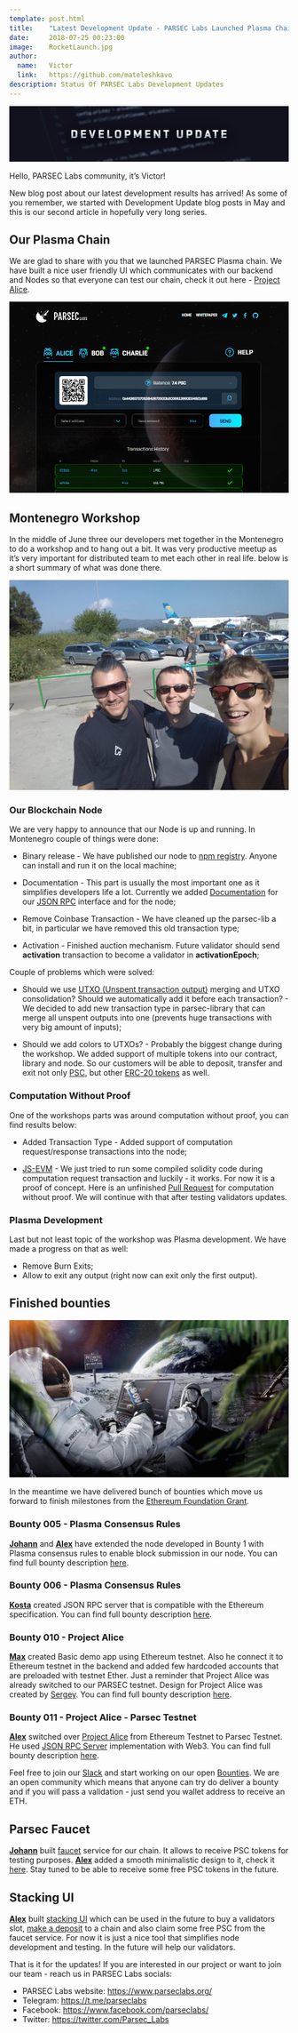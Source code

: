 ```yaml
---
template: post.html
title:    "Latest Development Update - PARSEC Labs Launched Plasma Chain"
date:     2018-07-25 00:23:00
image:    RocketLaunch.jpg
author:
  name:   Victor
  link:   https://github.com/mateleshkavo
description: Status Of PARSEC Labs Development Updates
---
```


<img src="/img/blog/LatestDevelopmentUpdate.jpg" alt="LatestDevelopmentUpdate">

Hello, PARSEC Labs community, it’s Victor!

New blog post about our latest development results has arrived! As some of you remember, we started with Development Update blog posts in May and this is our second article in hopefully very long series. 

<h2>Our Plasma Chain</h2>

We are glad to share with you that we launched PARSEC Plasma chain. We have built a nice user friendly UI which communicates with our backend and Nodes so that everyone can test our chain, check it out here - <a href="http://alice.parseclabs.org/">Project Alice</a>.

<img src="/img/blog/ProjectAlice.png" alt="ProjectAlice">

<h2>Montenegro Workshop</h2>

In the middle of June three our developers met together in the Montenegro to do a workshop and to hang out a bit. It was very productive meetup as it’s very important for distributed team to met each other in real life. below is a short summary of what was done there.

<img src="/img/blog/JohannKostaAlex.jpg" alt="JohannKostaAlex">

<h3>Our Blockchain Node</h3>

We are very happy to announce that our Node is up and running. In Montenegro couple of things were done:

- Binary release - We have published our node to <a href="https://www.npmjs.com/package/parsec-node">npm registry</a>. Anyone can install and run it on the local machine;

- Documentation - This part is usually the most important one as it simplifies developers life a lot. Currently we added <a href="https://parseclabs.readthedocs.io/en/latest/">Documentation</a> for our <a href="https://en.wikipedia.org/wiki/JSON-RPC">JSON RPC</a> interface and for the node;

- Remove Coinbase Transaction - We have cleaned up the parsec-lib a bit, in particular we have removed this old transaction type;

- Activation - Finished auction mechanism. Future validator should send <b>activation</b> transaction to become a validator in <b>activationEpoch</b>;

Couple of problems which were solved:

- Should we use <a href="https://en.wikipedia.org/wiki/Unspent_transaction_output">UTXO (Unspent transaction output)</a> merging and UTXO consolidation? Should we automatically add it before each transaction? - We decided to add new transaction type in parsec-library that can merge all unspent outputs into one (prevents huge transactions with very big amount of inputs);

- Should we add colors to UTXOs? - Probably the biggest change during the workshop. We added support of multiple tokens into our contract, library and node. So our customers will be able to deposit, transfer and exit not only <a href="https://etherscan.io/token/0x9caa3424cb91900ef7ac41a7b04a246304c02d3a">PSC</a>, but other <a href="https://theethereum.wiki/w/index.php/ERC20_Token_Standard">ERC-20 tokens</a> as well.

<h3>Computation Without Proof</h3>

One of the workshops parts was around computation without proof, you can find results below:

- Added Transaction Type - Added support of computation request/response transactions into the node;

- <a href="https://github.com/ethereumjs/ethereumjs-vm">JS-EVM</a> - We just tried to run some compiled solidity code during computation request transaction and luckily - it works. For now it is a proof of concept. Here is an unfinished <a href="https://github.com/parsec-labs/parsec-node/pull/21">Pull Request</a> for computation without proof. We will continue with that after testing validators updates.

<h3>Plasma Development</h3>

Last but not least topic of the workshop was Plasma development. We have made a progress on that as well:

- Remove Burn Exits;
- Allow to exit any output (right now can exit only the first output).

<h2>Finished bounties</h2>

<img src="/img/blog/SpaceBounty.jpg" alt="SpaceBounty">

In the meantime we have delivered bunch of bounties which move us forward to finish milestones from the <a href="https://parseclabs.org/blog/ethereum-foundation-scaling-grant/">Ethereum Foundation Grant</a>.

<h3>Bounty 005 - Plasma Consensus Rules</h3>

<b><a href="https://github.com/johannbarbie">Johann</a></b> and <b><a href="https://github.com/sunify">Alex</a></b> have extended the node developed in Bounty 1 with Plasma consensus rules to enable block submission in our node. You can find full bounty description <a href="https://github.com/parsec-labs/parsec-node/issues/9">here</a>. 

<h3>Bounty 006 - Plasma Consensus Rules</h3>

<b><a href="https://github.com/troggy">Kosta</a></b> created JSON RPC server that is compatible with the Ethereum specification. You can find full bounty description <a href="https://github.com/parsec-labs/parsec-node/issues/10">here</a>. 

<h3>Bounty 010 - Project Alice</h3>

<b><a href="https://github.com/maxkudla">Max</a></b> created Basic demo app using Ethereum testnet. Also he connect it to Ethereum testnet in the backend and added few hardcoded accounts that are preloaded with testnet Ether. Just a reminder that Project Alice was already switched to our PARSEC testnet. Design for Project Alice was created by <a href="https://github.com/a5kold">Sergey</a>. You can find full bounty description <a href="https://github.com/parsec-labs/PIPs/wiki/Bounty_011">here</a>. 

<h3>Bounty 011 - Project Alice - Parsec Testnet</h3>

<b><a href="https://github.com/sunify">Alex</a></b> switched over <a href="http://alice.parseclabs.org/">Project Alice</a> from Ethereum Testnet to Parsec Testnet. He used <a href="https://github.com/parsec-labs/parsec-node/issues/10">JSON RPC Server</a> implementation with Web3. You can find full bounty description <a href="https://github.com/parsec-labs/PIPs/wiki/Bounty_011">here</a>. 

Feel free to join our <a href="https://join.slack.com/t/acebusters/shared_invite/enQtNDA2NDE4MjE0NzQzLTVhYzIzOTcyMThjNWEzNjlhMzlkMjU4ZGZlZjg3OTAwNDQ1OWJjMWI2ZTU5ZWQ3OGRmNTQ0M2IyN2VlYTg0ZWY">Slack</a> and start working on our open <a href="https://github.com/parsec-labs/PIPs/wiki/Bounties">Bounties</a>. We are an open community which means that anyone can try do deliver a bounty and if you will pass a validation - just send you wallet address to receive an ETH.

<h2>Parsec Faucet</h2>

<b><a href="https://github.com/johannbarbie">Johann</a></b> built <a href="https://github.com/parsec-labs/parsec-faucet">faucet</a> service for our chain. It allows to receive PSC tokens for testing purposes. <b><a href="https://github.com/sunify">Alex</a></b> added a smooth minimalistic design to it, check it <a href="http://stake-dev.parseclabs.org/faucet">here</a>. Stay tuned to be able to receive some free PSC tokens in the future.

<h2>Stacking UI</h2>

<b><a href="https://github.com/sunify">Alex</a></b> built <a href="http://stake-dev.parseclabs.org/">stacking UI</a> which can be used in the future to buy a validators slot, <a href="http://stake-dev.parseclabs.org/deposit">make a deposit</a> to a chain and also claim some free PSC from the faucet service. For now it is just a nice tool that simplifies node development and testing. In the future will help our validators.

That is it for the updates! If you are interested in our project or want to join our team - reach us in PARSEC Labs socials:
- PARSEC Labs website: https://www.parseclabs.org/
- Telegram: https://t.me/parseclabs
- Facebook: https://www.facebook.com/parsecIabs/
- Twitter: https://twitter.com/Parsec_Labs